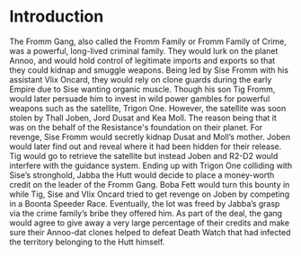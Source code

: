 # Introduction

The Fromm Gang, also called the Fromm Family or Fromm Family of Crime, was a powerful, long-lived criminal family.
They would lurk on the planet Annoo,  and would hold control of legitimate imports and exports so that they could kidnap and smuggle weapons.
Being led by Sise Fromm with his assistant Vlix Oncard, they would rely on clone guards during the early Empire due to Sise wanting organic muscle.
Though his son Tig Fromm, would later persuade him to invest in wild power gambles for powerful weapons such as the satellite, Trigon One.
However, the satellite was soon stolen by Thall Joben, Jord Dusat and Kea Moll.
The reason being that it was on the behalf of the Resistance's foundation on their planet.
For revenge, Sise Fromm would secretly kidnap Dusat and Moll’s mother.
Joben would later find out and reveal where it had been hidden for their release.
Tig would go to retrieve the satellite but instead Joben and R2-D2 would interfere with the guidance system.
Ending up with Trigon One colliding with Sise’s stronghold, Jabba the Hutt would decide to place a money-worth credit on the leader of the Fromm Gang.
Boba Fett would turn this bounty in while Tig, Sise and Vlix Oncard tried to get revenge on Joben by competing in a Boonta Speeder Race.
Eventually, the lot was freed by Jabba’s grasp via the crime family’s bribe they offered him.
As part of the deal, the gang would agree to give away a very large percentage of their credits and make sure their Annoo-dat clones helped to defeat Death Watch that had infected the territory belonging to the Hutt himself.
